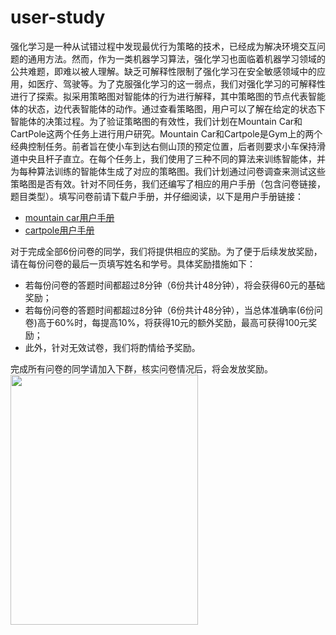 # user-study
强化学习是一种从试错过程中发现最优行为策略的技术，已经成为解决环境交互问题的通用方法。然而，作为一类机器学习算法，强化学习也面临着机器学习领域的公共难题，即难以被人理解。缺乏可解释性限制了强化学习在安全敏感领域中的应用，如医疗、驾驶等。为了克服强化学习的这一弱点，我们对强化学习的可解释性进行了探索。拟采用策略图对智能体的行为进行解释，其中策略图的节点代表智能体的状态，边代表智能体的动作。通过查看策略图，用户可以了解在给定的状态下智能体的决策过程。为了验证策略图的有效性，我们计划在Mountain Car和CartPole这两个任务上进行用户研究。Mountain Car和Cartpole是Gym上的两个经典控制任务。前者旨在使小车到达右侧山顶的预定位置，后者则要求小车保持滑道中央且杆子直立。在每个任务上，我们使用了三种不同的算法来训练智能体，并为每种算法训练的智能体生成了对应的策略图。我们计划通过问卷调查来测试这些策略图是否有效。针对不同任务，我们还编写了相应的用户手册（包含问卷链接，题目类型）。填写问卷前请下载户手册，并仔细阅读，以下是用户手册链接：
- [mountain car用户手册](https://github.com/axaiII/user-study/blob/main/mountain%20car%E7%94%A8%E6%88%B7%E6%89%8B%E5%86%8C.pdf)
- [cartpole用户手册](https://github.com/axaiII/user-study/blob/main/cartpole%E7%94%A8%E6%88%B7%E6%89%8B%E5%86%8C.pdf)<br>

对于完成全部6份问卷的同学，我们将提供相应的奖励。为了便于后续发放奖励，请在每份问卷的最后一页填写姓名和学号。具体奖励措施如下：
- 若每份问卷的答题时间都超过8分钟（6份共计48分钟），将会获得60元的基础奖励；
- 若每份问卷的答题时间都超过8分钟（6份共计48分钟），当总体准确率(6份问卷)高于60%时，每提高10%，将获得10元的额外奖励，最高可获得100元奖励；
- 此外，针对无效试卷，我们将酌情给予奖励。

完成所有问卷的同学请加入下群，核实问卷情况后，将会发放奖励。<br>
<img src='https://github.com/axaiII/user-study/blob/main/%E7%BE%A4.jpg' style='width: 300px; height: 400px;'>
